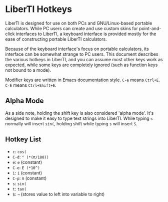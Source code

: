 LiberTI Hotkeys
===============

LiberTI is designed for use on both PCs and GNU/Linux-based portable
calculators. While PC users can create and use custom skins for point-and-click
interfaces to LiberTI, a keyboard interface is provided mostly for the ease of
constructing portable LiberTI calculators.

Because of the keyboard interface's focus on portable calculators, its
interface can be somewhat strange to PC users. This document describes the
various hotkeys in LiberTI, and you can assume most other keys work as
expected, while some keys are completely ignored (such as function keys not
bound to a mode).

Modifier keys are written in Emacs documentation style. `C-e` means
`Ctrl+E`. `C-E` means `Ctrl+Shift+E`.

Alpha Mode
----------

As a side note, holding the shift key is also considered 'alpha mode'. It's
designed to make it easy to type text strings into LiberTI. While typing `s`
normally will insert `sin(`, holding shift while typing `s` will insert `S`.

Hotkey List
-----------

- `c`: `cos(`
- `C-d`: `° (*(π/180))`
- `e`: `e` (constant)
- `C-e`: `E (*10^)`
- `i`: `i` (constant)
- `C-p`: `π` (constant)
- `s`: `sin(`
- `t`: `tan(`
- `$`: `→` (stores value to left into variable to right)
